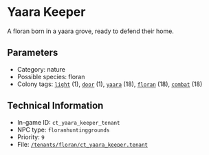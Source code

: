 # Yaara Keeper

A floran born in a yaara grove, ready to defend their home.

## Parameters

- Category: nature
- Possible species: floran
- Colony tags: [`light`](https://ceterai.github.io/MyEnternia/Wiki/Tags/Light) (1), [`door`](https://ceterai.github.io/MyEnternia/Wiki/Tags/Door) (1), [`yaara`](https://ceterai.github.io/MyEnternia/Wiki/Tags/Yaara) (18), [`floran`](https://ceterai.github.io/MyEnternia/Wiki/Tags/Floran) (18), [`combat`](https://ceterai.github.io/MyEnternia/Wiki/Tags/Combat) (18)

## Technical Information

- In-game ID: `ct_yaara_keeper_tenant`
- NPC type: `floranhuntinggrounds`
- Priority: `9`
- File: [`/tenants/floran/ct_yaara_keeper.tenant`](https://github.com/Ceterai/Enternia/blob/main/tenants/floran/ct_yaara_keeper.tenant)
